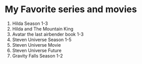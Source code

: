 # My Favorite series and movies

1. Hilda Season 1-3
2. Hilda and The Mountain King
3. Avatar the last airbender book 1-3
4. Steven Universe Season 1-5
5. Steven Universe Movie
6. Steven Universe Future
7. Gravity Falls Season 1-2
